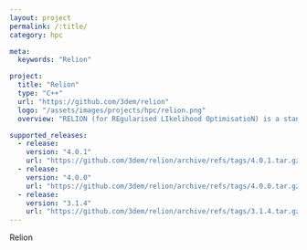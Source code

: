 ```yaml
---
layout: project
permalink: /:title/
category: hpc

meta:
  keywords: "Relion"

project:
  title: "Relion"
  type: "C++"
  url: "https://github.com/3dem/relion"
  logo: "/assets/images/projects/hpc/relion.png"
  overview: "RELION (for REgularised LIkelihood OptimisatioN) is a stand-alone computer program for Maximum A Posteriori refinement of (multiple) 3D reconstructions or 2D class averages in cryo-electron microscopy. It is developed in the research group of Sjors Scheres at the MRC Laboratory of Molecular Biology."

supported_releases:
  - release:
    version: "4.0.1"
    url: "https://github.com/3dem/relion/archive/refs/tags/4.0.1.tar.gz"
  - release:
    version: "4.0.0"
    url: "https://github.com/3dem/relion/archive/refs/tags/4.0.0.tar.gz"
  - release:
    version: "3.1.4"
    url: "https://github.com/3dem/relion/archive/refs/tags/3.1.4.tar.gz"
---
```


<p>Relion</p>
